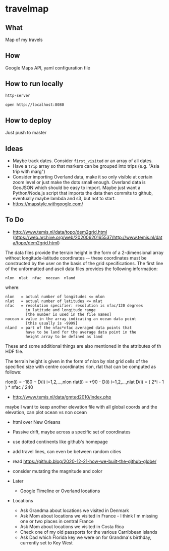 # travelmap
## What

Map of my travels

## How

Google Maps API, yaml configuration file

## How to run locally

```sh
http-server
```

```sh
open http://localhost:8080
```

## How to deploy

Just push to master

## Ideas

- Maybe track dates. Consider `first_visited` or an array of all dates.
- Have a `trip` array so that markers can be grouped into trips (e.g. "Asia trip with marg")
- Consider importing Overland data, make it so only visible at certain zoom level or just make the dots small enough. Overland data is GeoJSON which should be easy to import. Maybe just want a Python/Node.js script that imports the data then commits to github, eventually maybe lambda and s3, but not to start.
- https://mapstyle.withgoogle.com/

## To Do

- http://www.temis.nl/data/topo/dem2grid.html (https://web.archive.org/web/20200620165537/http://www.temis.nl/data/topo/dem2grid.html)
    
The data files provide the terrain height in the form of a 2-dimensional array without longitude-latitude coordinates -- these coordinates must be constructed by the user on the basis of the grid specifications. The first line of the unformatted and ascii data files provides the following information:

    nlon  nlat  nfac  nocean  nland

where:

    nlon   = actual number of longitudes <= mlon
    nlat   = actual number of latitudes <= mlat
    nfac   = resolution specifier: resolution is nfac/120 degrees
             in latitude and longitude range
             [the number is used in the file names]
    nocean = value in the array indicating an ocean data point
             [this usually is -9999]
    nland  = part of the nfac*nfac averaged data points that
             have to be land for the average data point in the
             height array to be defined as land

These and some additional things are also mentioned in the attributes of th HDF file.

The terrain height is given in the form of nlon by nlat grid cells of the specified size with centre coordinates rlon, rlat that can be computed as follows:

   rlon(i) = -180 + D(i)    i=1,2,...,nlon
   rlat(i) =  +90 - D(i)    i=1,2,...,nlat
      D(i) = ( 2*i - 1 ) * nfac / 240

  - http://www.temis.nl/data/gmted2010/index.php

maybe I want to keep another elevation file with all global coords and the elevation, can plot ocean vs non ocean

- html over New Orleans
- Passive drift, maybe across a specific set of coordinates
- use dotted continents like github's homepage
- add travel lines, can even be between random cities
- read https://github.blog/2020-12-21-how-we-built-the-github-globe/
- consider mutating the magnitude and color

- Later
  - Google Timeline or Overland locations

- Locations
  - Ask Grandma about locations we visited in Denmark
  - Ask Mom about locations we visited in France - I think I'm missing one or two places in central France
  - Ask Mom about locations we visited in Costa Rica
  - Check one of my old passports for the various Carribbean islands
  - Ask Dad which Florida key we were on for Grandma's birthday, currently set to Key West
